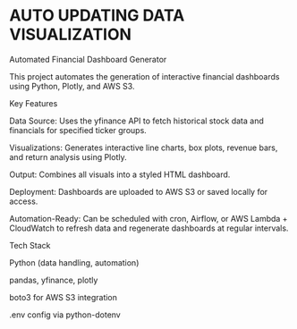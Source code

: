 # AUTO UPDATING DATA VISUALIZATION

Automated Financial Dashboard Generator

This project automates the generation of interactive financial dashboards using Python, Plotly, and AWS S3.

Key Features

Data Source: Uses the yfinance API to fetch historical stock data and financials for specified ticker groups.

Visualizations: Generates interactive line charts, box plots, revenue bars, and return analysis using Plotly.

Output: Combines all visuals into a styled HTML dashboard.

Deployment: Dashboards are uploaded to AWS S3 or saved locally for access.

Automation-Ready: Can be scheduled with cron, Airflow, or AWS Lambda + CloudWatch to refresh data and regenerate dashboards at regular intervals.


Tech Stack

Python (data handling, automation)

pandas, yfinance, plotly

boto3 for AWS S3 integration

.env config via python-dotenv
